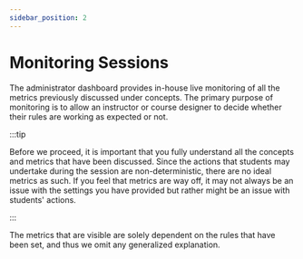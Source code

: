 ```yaml
---
sidebar_position: 2
---
```


# Monitoring Sessions

The administrator dashboard provides in-house live monitoring of all the metrics previously discussed under concepts. The primary purpose of monitoring is to allow an instructor or course designer to decide whether their rules are working as expected or not.

:::tip

Before we proceed, it is important that you fully understand all the concepts and metrics that have been discussed. Since the actions that students may undertake during the session are non-deterministic, there are no ideal metrics as such. If you feel that metrics are way off, it may not always be an issue with the settings you have provided but rather might be an issue with students' actions.

:::

The metrics that are visible are solely dependent on the rules that have been set, and thus we omit any generalized explanation.

